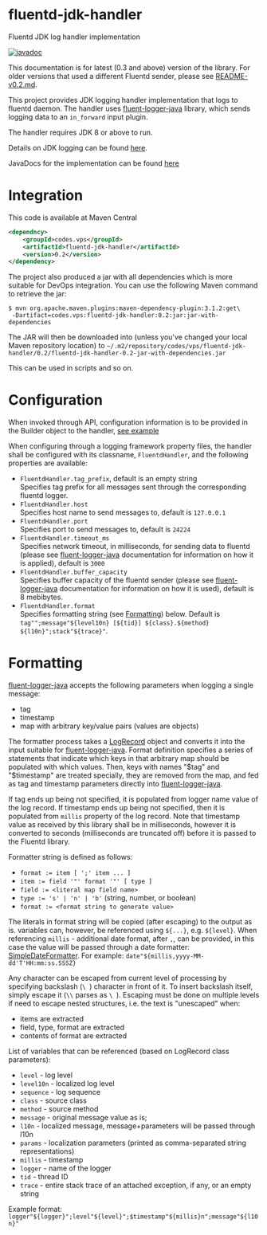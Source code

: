 # fluentd-jdk-handler
Fluentd JDK log handler implementation

[![javadoc](https://javadoc.io/badge2/codes.vps/fluentd-jdk-handler/javadoc.svg)](https://javadoc.io/doc/codes.vps/fluentd-jdk-handler/0.2/)

This documentation is for latest (0.3 and above) version of the library. For older versions that used a 
different Fluentd sender, please see [README-v0.2.md](./README-v0.2.md).

This project provides JDK logging handler implementation that logs to fluentd daemon. The handler
uses [fluent-logger-java][1] library, which sends logging data to an `in_forward` input plugin.

The handler requires JDK 8 or above to run.

Details on JDK logging can be found [here][2].

JavaDocs for the implementation can be found [here][3]

# Integration

This code is available at Maven Central

```xml
<dependncy>
    <groupId>codes.vps</groupId>
    <artifactId>fluentd-jdk-handler</artifactId>
    <version>0.2</version>
</dependency>
```

The project also produced a jar with all dependencies which is more suitable for DevOps integration.
You can use the following Maven command to retrieve the jar:

```
$ mvn org.apache.maven.plugins:maven-dependency-plugin:3.1.2:get\
 -Dartifact=codes.vps:fluentd-jdk-handler:0.2:jar:jar-with-dependencies
```

The JAR will then be downloaded into (unless you've changed your local Maven repository location) to
`~/.m2/repository/codes/vps/fluentd-jdk-handler/0.2/fluentd-jdk-handler-0.2-jar-with-dependencies.jar`

This can be used in scripts and so on.

# Configuration

When invoked through API, configuration information is to be provided in the Builder object to the
handler, [see example][4]

When configuring through a logging framework property files, the handler shall be configured
with its classname, `FluentdHandler`, and
the following properties are available:

* `FluentdHandler.tag_prefix`, default is an empty string
<br>Specifies tag prefix for all messages sent through the corresponding fluentd logger.
* `FluentdHandler.host`
<br>Specifies host name to send messages to, default is `127.0.0.1`
* `FluentdHandler.port`
<br>Specifies port to send messages to, default is `24224`
* `FluentdHandler.timeout_ms`
<br>Specifies network timeout, in milliseconds, for sending data to fluentd (please see [fluent-logger-java][1] documentation
for information on how it is applied), default is `3000`
* `FluentdHandler.buffer_capacity`
<br>Specifies buffer capacity of the fluentd sender (please see [fluent-logger-java][1] documentation 
for information on how it is used), default is 8 mebibytes.
* `FluentdHandler.format`
<br>Specifies formatting string (see [Formatting](#formatting)) below. Default is
`tag"";message"${level10n} [${tid}] ${class}.${method} ${l10n}";stack"${trace}"`.

# Formatting

[fluent-logger-java][1] accepts the following parameters when logging a single message:
* tag
* timestamp
* map with arbitrary key/value pairs (values are objects)

The formatter process takes a [LogRecord][5] object and converts it into the input suitable for
[fluent-logger-java][1]. Format definition specifies a series of statements that indicate which keys
in that arbitrary map should be populated with which values. Then, keys with names "$tag" and "$timestamp"
are treated specially, they are removed from the map, and fed as tag and timestamp parameters directly
into [fluent-logger-java][1].

If tag ends up being not specified, it is populated from logger name value of the log record. If timestamp ends up 
being not specified, then it is populated from `millis` property of the log record. Note that timestamp value
as received by this library shall be in milliseconds, however it is converted to seconds (milliseconds are
truncated off) before it is passed to the Fluentd library. 

Formatter string is defined as follows:
* `format := item [ ';' item ... ]`
* `item := field '"' format '"' [ type ]`
* `field := <literal map field name>`
* `type := 's' | 'n' | 'b'` (string, number, or boolean)
* `format := <format string to generate value>`

The literals in format string will be copied (after escaping) to the output as is.
variables can, however, be referenced using `${...}`, e.g. `${level}`. When referencing
`millis` - additional date format, after `,`, can be provided, in this case the value
will be passed through a date formatter:
[SimpleDateFormatter][6]. For example: `date"${millis,yyyy-MM-dd'T'HH:mm:ss.SSSZ}`

Any character can be escaped from current level of processing
by specifying backslash (`\ `) character in front of it. To insert backslash itself,
simply escape it (`\\` parses as `\ `). Escaping must be done on multiple
levels if need to escape nested structures, i.e. the text is "unescaped" when:
* items are extracted
* field, type, format are extracted
* contents of format are extracted

List of variables that can be referenced (based on LogRecord class parameters):
* `level` - log level
* `level10n` - localized log level
* `sequence` - log sequence
* `class` - source class
* `method` - source method
* `message` - original message value as is;
* `l10n` - localized message, message+parameters will be passed through l10n
* `params` - localization parameters (printed as comma-separated string representations)
* `millis` - timestamp
* `logger` - name of the logger
* `tid` - thread ID
* `trace` - entire stack trace of an attached exception, if any, or an empty string

Example format:
`logger"${logger}";level"${level}";$timestamp"${millis}n";message"${l10n}"`


[1]: https://github.com/fluent/fluent-logger-java
[2]: https://docs.oracle.com/javase/8/docs/api/java/util/logging/Logger.html
[3]: https://javadoc.io/doc/codes.vps/fluentd-jdk-handler/0.2/
[4]: https://github.com/veselov/fluentd-jdk-handler/blob/master/src/main/java/codes/vps/logging/fluentd/jdk/sample/CreateHandler.java
[5]: https://docs.oracle.com/javase/8/docs/api/java/util/logging/LogRecord.html
[6]: https://docs.oracle.com/javase/8/docs/api/java/text/SimpleDateFormat.html
